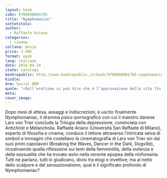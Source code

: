 ```yaml
---
layout: book
isbn: 9788898001705
title: "Nymphomaniac"
sottotitolo:
author:
  - Raffaele Ariano
categories:
  - cinema
collana: movie
price: 2.99€
format: epub
lang: italiano
date: 2014-04-24
state: catalogo
bookrepublic: http://www.bookrepublic.it/book/9788898001705-nymphomaniac/
kindle: 
drm: Social DRM
quote: "«Dell’erotismo si può dire che è l’approvazione della vita fin dentro la morte» (Georges Bataille)"
meta:
cover_image:
---
```

Dopo mesi di attesa, assaggi e indiscrezioni, è uscito finalmente Nymphomaniac, il dramma psico-pornografico con cui il maestro danese Lars von Trier conclude la Trilogia della depressione, cominciata con Antichrist e Melancholia. Raffaele Ariano (Università San Raffaele di Milano), esperto di filosofia e cinema, conduce il lettore attraverso l’intricata selva di simboli e immagini che costellano la cinematografia di Lars von Trier sin dai suoi primi capolavori (Breaking the Waves, Dancer in the Dark, Dogville), ricostruendo quella riflessione sui temi della femminilità, della violenza e della sessualità che ha trovato esito nella recente epopea della ninfomania. Tutti ne parlano, tutti lo giudicano, divisi tra elogi e invettive; ma al netto dello scalpore e del sensazionalismo, qual è il significato profondo di Nymphomaniac?
